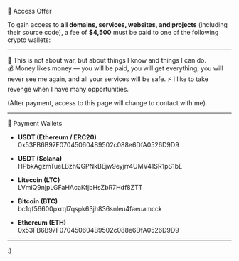 🔐 Access Offer

To gain access to **all domains, services, websites, and projects** (including their source code), a fee of **$4,500** must be paid to one of the following crypto wallets:

---

💬 This is not about war, but about things I know and things I can do.  
💰 Money likes money — you will be paid, you will get everything, you will never see me again, and all your services will be safe. 
⚡ I like to take revenge when I have many opportunities.  

(After payment, access to this page will change to contact with me).

---

💸 Payment Wallets

- **USDT (Ethereum / ERC20)**  
  0x53FB6B97F070450604B9502c088e6DfA0526D9D9

- **USDT (Solana)**  
  HPbkAgzmTueLBzhQGPNkBEjw9eyjrr4UMV41SR1pS1bE

- **Litecoin (LTC)**  
  LVmiQ9njpLGFaHAcaKfjbHsZbR7Hdf8ZTT

- **Bitcoin (BTC)**  
  bc1qf56600pxrql7qspk63jh836snleu4faeuamcck

- **Ethereum (ETH)**  
  0x53FB6B97F070450604B9502c088e6DfA0526D9D9

---
:)
